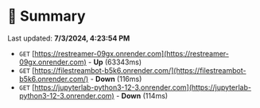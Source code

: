 # 📖 Summary
Last updated: **7/3/2024, 4:23:54 PM**

- `GET` [https://restreamer-09gx.onrender.com](https://restreamer-09gx.onrender.com) - **Up** (63343ms)
- `GET` [https://filestreambot-b5k6.onrender.com/](https://filestreambot-b5k6.onrender.com/) - **Down** (116ms)
- `GET` [https://jupyterlab-python3-12-3.onrender.com](https://jupyterlab-python3-12-3.onrender.com) - **Down** (114ms)
